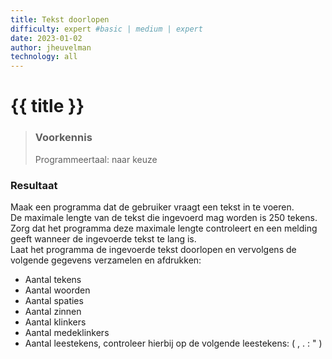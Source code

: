 ```yaml
---
title: Tekst doorlopen
difficulty: expert #basic | medium | expert
date: 2023-01-02
author: jheuvelman
technology: all
---
```




# {{ title }}

> ### Voorkennis
> Programmeertaal: naar keuze
### Resultaat
Maak een programma dat de gebruiker vraagt een tekst in te voeren.  
De maximale lengte van de tekst die ingevoerd mag worden is 250 tekens.  
Zorg dat het programma deze maximale lengte controleert en een melding geeft wanneer de ingevoerde tekst te lang is.  
Laat het programma de ingevoerde tekst doorlopen en vervolgens de volgende gegevens verzamelen en afdrukken:

- Aantal tekens
- Aantal woorden
- Aantal spaties
- Aantal zinnen
- Aantal klinkers
- Aantal medeklinkers
- Aantal leestekens, controleer hierbij op de volgende leestekens: ( , . : " )
